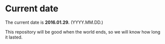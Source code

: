 # Current date

The current date is **2016.01.29.** (YYYY.MM.DD.)

This repository will be good when the world ends, so we will know how long it lasted.